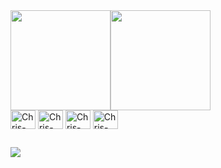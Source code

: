 <div style="display: flex">
  <img height="160em" src="https://github-readme-stats.vercel.app/api?username=ChristianHSousa&show_icons=true&theme=dark"/>
  <img height="160em" src="https://github-readme-stats.vercel.app/api/top-langs/?username=ChristianHSousa&layout=compact&langs_count=16&theme=dark"/>
</div>


<div>
  <img align="center" alt="Chris-HTML" width="40" height="30" src="https://cdn.jsdelivr.net/gh/devicons/devicon/icons/html5/html5-original.svg" />
  <img align="center" alt="Chris-Css" width="40" height="30" src="https://cdn.jsdelivr.net/gh/devicons/devicon/icons/css3/css3-original.svg" />
  <img align="center" alt="Chris-Python" width="40" height="30" src="https://cdn.jsdelivr.net/gh/devicons/devicon/icons/python/python-original.svg"/>
  <img align="center" alt="Chris-JavaScript" width="40" height="30" src="https://cdn.jsdelivr.net/gh/devicons/devicon/icons/javascript/javascript-original.svg"/>
</div>

##

<div style="display: inline-block; justify-content: center">
  <a href="#" target="_blank"><img src="https://img.shields.io/badge/LinkedIn-0077B5?style=for-the-badge&logo=linkedin&logoColor=white"></a>
</div>

##
